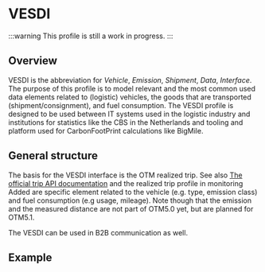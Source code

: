 VESDI
=====

:::warning
This profile is still a work in progress.
:::

Overview
--------

VESDI is the abbreviation for _Vehicle_, _Emission_, _Shipment_, _Data_, _Interface_. The purpose of this profile is to model relevant and the most common used data elements related to (logistic) vehicles, the goods that are transported (shipment/consignment), and fuel consumption. The VESDI profile is designed to be used between IT systems used in the logistic industry and institutions for statistics like the CBS in the Netherlands and tooling and platform used for CarbonFootPrint calculations like BigMile.

General structure
-----------------

The basis for the VESDI interface is the OTM realized trip. See also [The official trip API documentation](https://otm5.opentripmodel.org/#tag/Trip/paths/~1api~1v5~1trips/put) and the realized trip profile in monitoring Added are specific element related to the vehicle (e.g. type, emission class) and fuel consumption (e.g usage, mileage). Note though that the emission and the measured distance are not part of OTM5.0 yet, but are planned for OTM5.1.              

The VESDI can be used in B2B communication as well.

Example
--------